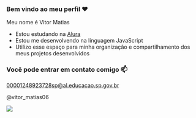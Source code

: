 ### Bem vindo ao meu perfil ❤️

Meu nome é Vitor Matias

- Estou estudando na [Alura](https://www.alura.com.br)
- Estou me desenvolvendo na linguagem JavaScript
- Utilizo esse espaço para minha organização e compartilhamento dos meus projetos desenvolvidos

### Você pode entrar em contato comigo 📫

00001248923728sp@al.educacao.sp.gov.br

@vitor_matias06

![](https://media1.tenor.com/m/9MdMaYVUxZYAAAAC/goku-peace.gif)
